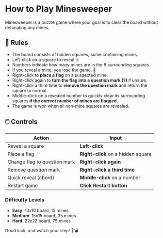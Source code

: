 # How to Play Minesweeper

Minesweeper is a puzzle game where your goal is to clear the board without detonating any mines.

## 📜 Rules
- The board consists of hidden squares, some containing mines.
- Left-click on a square to reveal it.
- Numbers indicate how many mines are in the 8 surrounding squares.
- If you reveal a mine, you lose the game. 🚨
- Right-click to **place a flag** on a suspected mine.
- Right-click again to **turn the flag into a question mark (?)** if unsure.
- Right-click a third time to **remove the question mark** and return the square to normal.
- Middle-click on a revealed number to quickly clear its surrounding squares **if the correct number of mines are flagged**.
- The game is won when all non-mine squares are revealed.

## 🖱️ Controls
| Action | Input |
|--------|------|
| Reveal a square | **Left-click** |
| Place a flag | **Right-click** on a hidden square |
| Change flag to question mark | **Right-click again** |
| Remove question mark | **Right-click a third time** |
| Quick reveal (chord) | **Middle-click** on a number |
| Restart game | **Click Restart button** |

### Difficulty Levels
- **Easy**: 10x10 board, 15 mines  
- **Medium**: 15x15 board, 35 mines  
- **Hard**: 22x22 board, 75 mines  

Good luck, and watch your step! 🚩💣
